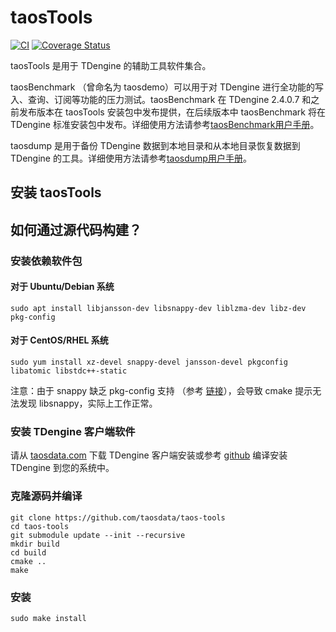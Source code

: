 # taosTools

<div class="hide">

[![CI](https://github.com/taosdata/taos-tools/actions/workflows/cmake.yml/badge.svg)](https://github.com/taosdata/taos-tools/actions/workflows/cmake.yml)
[![Coverage Status](https://coveralls.io/repos/github/taosdata/taos-tools/badge.svg?branch=develop)](https://coveralls.io/github/taosdata/taos-tools?branch=develop)

</div>

taosTools 是用于 TDengine 的辅助工具软件集合。

taosBenchmark （曾命名为 taosdemo）可以用于对 TDengine 进行全功能的写入、查询、订阅等功能的压力测试。taosBenchmark 在 TDengine 2.4.0.7 和之前发布版本在 taosTools 安装包中发布提供，在后续版本中 taosBenchmark 将在 TDengine 标准安装包中发布。详细使用方法请参考[taosBenchmark用户手册](https://github.com/taosdata/taos-tools/blob/develop/taosbenchmark-user-manual-CN.md)。

taosdump 是用于备份 TDengine 数据到本地目录和从本地目录恢复数据到 TDengine 的工具。详细使用方法请参考[taosdump用户手册](https://github.com/taosdata/taos-tools/blob/develop/taosdump-user-manual-CN.md)。

## 安装 taosTools

<ul id="taos-tools" class="package-list"></ul>

## 如何通过源代码构建？

### 安装依赖软件包

#### 对于 Ubuntu/Debian 系统

```
sudo apt install libjansson-dev libsnappy-dev liblzma-dev libz-dev pkg-config
```

#### 对于 CentOS/RHEL 系统

```
sudo yum install xz-devel snappy-devel jansson-devel pkgconfig libatomic libstdc++-static
```

注意：由于 snappy 缺乏 pkg-config 支持
（参考 [链接](https://github.com/google/snappy/pull/86)），会导致
 cmake 提示无法发现 libsnappy，实际上工作正常。

### 安装 TDengine 客户端软件

请从 [taosdata.com](https://www.taosdata.com/cn/all-downloads/) 下载
 TDengine 客户端安装或参考 [github](github.com/taosdata/TDengine)
 编译安装 TDengine 到您的系统中。

### 克隆源码并编译

```
git clone https://github.com/taosdata/taos-tools
cd taos-tools
git submodule update --init --recursive
mkdir build
cd build
cmake ..
make
```

### 安装

```
sudo make install
```

<div class="hide">

<script src="/wp-includes/js/quick-start.js?v=1"></script>

</div>
